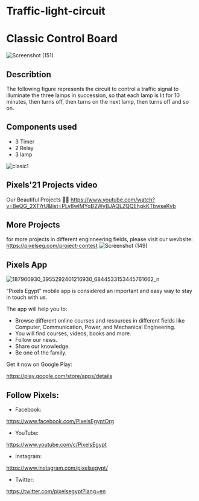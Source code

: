 ﻿# Traffic-light-circuit


# Classic Control Board
![Screenshot (151)](https://user-images.githubusercontent.com/80456446/124122212-2237a400-da76-11eb-8c12-87049eed2be3.png)

## Describtion
The following figure represents the circuit to control a traffic signal to illuminate the three lamps in succession, so that each lamp is lit for 10 minutes, then turns off, then turns on the next lamp, then turns off and so on.

## Components used
- 3 Timer
- 2 Relay
- 3 lamp

![clasic1](https://user-images.githubusercontent.com/80456446/124125743-41383500-da7a-11eb-9fa4-938f94a99c64.png)


## Pixels'21 Projects video
Our Beautiful Projects 🖤✨
https://www.youtube.com/watch?v=BeQG_2XT7rU&list=PLy8wlMYqB2WyBJAQLZQQEhgkKTbwseKvb


## More Projects
for more projects in different enginneering fields, please visit our wevbsite:
https://pixelseg.com/project-contest
![Screenshot (149)](https://user-images.githubusercontent.com/80456446/124113398-b18b8a00-da6b-11eb-8faf-70db2402673c.png)


## Pixels App 
![187960930_3955292401216930_6844533153445761662_n](https://user-images.githubusercontent.com/80456446/124113684-00392400-da6c-11eb-8779-cea0193eefb6.jpg)

“Pixels Egypt” mobile app is considered an important and easy way to stay in touch with us.

The app will help you to:

- Browse different online courses and resources in different fields like Computer, Communication, Power, and Mechanical Engineering.
- You will find courses, videos, books and more.
- Follow our news.
- Share our knowledge.
- Be one of the family.

Get it now on Google Play:

https://play.google.com/store/apps/details


## Follow Pixels:

- Facebook:

https://www.facebook.com/PixelsEgyptOrg

- YouTube:

https://www.youtube.com/c/PixelsEgypt

- Instagram:

https://www.instagram.com/pixelsegypt/

- Twitter:

https://twitter.com/pixelsegypt?lang=en

